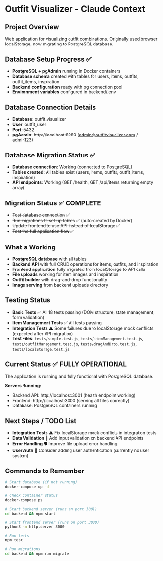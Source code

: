 # Outfit Visualizer - Claude Context

## Project Overview
Web application for visualizing outfit combinations. Originally used browser localStorage, now migrating to PostgreSQL database.

## Database Setup Progress ✅
- **PostgreSQL + pgAdmin** running in Docker containers
- **Database schema** created with tables for users, items, outfits, outfit_items, inspiration
- **Backend configuration** ready with pg connection pool
- **Environment variables** configured in backend/.env

## Database Connection Details
- **Database**: outfit_visualizer
- **User**: outfit_user  
- **Port**: 5432
- **pgAdmin**: http://localhost:8080 (admin@outfitvisualizer.com / admin123)

## Database Migration Status ✅  
- **Database connection**: Working (connected to PostgreSQL)
- **Tables created**: All tables exist (users, items, outfits, outfit_items, inspiration)
- **API endpoints**: Working (GET /health, GET /api/items returning empty array)

## Migration Status ✅ COMPLETE
- ~~Test database connection~~ ✅
- ~~Run migrations to set up tables~~ ✅ (auto-created by Docker)
- ~~Update frontend to use API instead of localStorage~~ ✅
- ~~Test the full application flow~~ ✅

## What's Working
- **PostgreSQL database** with all tables
- **Backend API** with full CRUD operations for items, outfits, and inspiration
- **Frontend application** fully migrated from localStorage to API calls
- **File uploads** working for item images and inspiration
- **Outfit builder** with drag-and-drop functionality
- **Image serving** from backend uploads directory

## Testing Status
- **Basic Tests** ✅ All 18 tests passing (DOM structure, state management, form validation)
- **Item Management Tests** ✅ All tests passing 
- **Integration Tests** ⚠️ Some failures due to localStorage mock conflicts (expected after API migration)
- **Test Files**: `tests/simple.test.js`, `tests/itemManagement.test.js`, `tests/outfitManagement.test.js`, `tests/dragAndDrop.test.js`, `tests/localStorage.test.js`

## Current Status ✅ FULLY OPERATIONAL
The application is running and fully functional with PostgreSQL database.

**Servers Running:**
- Backend API: http://localhost:3001 (health endpoint working)
- Frontend: http://localhost:3000 (serving all files correctly)
- Database: PostgreSQL containers running

## Next Steps / TODO List
- **Integration Tests** ⚠️ Fix localStorage mock conflicts in integration tests
- **Data Validation** 📝 Add input validation on backend API endpoints
- **Error Handling** 🛡️ Improve file upload error handling
- **User Auth** 👤 Consider adding user authentication (currently no user system)

## Commands to Remember
```bash
# Start database (if not running)
docker-compose up -d

# Check container status  
docker-compose ps

# Start backend server (runs on port 3001)
cd backend && npm start

# Start frontend server (runs on port 3000)
python3 -m http.server 3000

# Run tests
npm test

# Run migrations
cd backend && npm run migrate
```